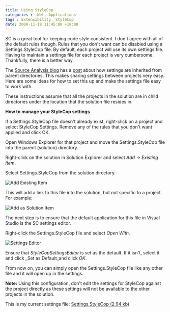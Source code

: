 ```yaml
---
title: Using StyleCop
categories : .Net, Applications
tags : Extensibility, StyleCop
date: 2008-11-18 11:45:00 +10:00
---
```


 SC is a great tool for keeping code style consistent. I don't agree with all of the default rules though. Rules that you don't want can be disabled using a Settings.StyleCop file. By default, each project will use its own settings file. Having to maintain a settings file for each project is very cumbersome. Thankfully, there is a better way. 

 The [Source Analysis blog][0] has a [post][1] about how settings are inherited from parent directories. This makes sharing settings between projects very easy. Here are some ideas for how to set this up and make the settings file easy to work with. 

 These instructions assume that all the projects in the solution are in child directories under the location that the solution file resides in. 

**How to manage your StyleCop settings**

 If a Settings.StyleCop file doesn't already exist, right-click on a project and select StyleCop Settings. Remove any of the rules that you don't want applied and click OK. 

 Open Windows Explorer for that project and move the Settings.StyleCop file into the parent (solution) directory. 

 Right-click on the solution in Solution Explorer and select _Add -&gt; Existing Item_. 

 Select Settings.StyleCop from the solution directory. 

![Add Existing Item][2]

 This will add a link to this file into the solution, but not specific to a project. For example: 

![Add as Solution Item][3]

 The next step is to ensure that the default application for this file in Visual Studio is the SC settings editor. 

 Right-click the Settings.StyleCop file and select _Open With_. 

![Settings Editor][4]

 Ensure that _StyleCopSettingsEditor_ is set as the default. If it isn't, select it and click _Set as Default_and click _OK_. 

 From now on, you can simply open the Settings.StyleCop file like any other file and it will open up in the settings. 

**Note:** Using this configuration, don't edit the settings for StyleCop against the project directly as these settings will not be available to the other projects in the solution. 

 This is my current settings file: [Settings.StyleCop (2.94 kb)][5]

[0]: http://blogs.msdn.com/sourceanalysis
[1]: http://blogs.msdn.com/sourceanalysis/pages/sharing-source-analysis-settings-across-projects.aspx
[2]: //blogfiles/WindowsLiveWriter/UsingStyleCop_A0CF/image_3.png
[3]: //blogfiles/WindowsLiveWriter/UsingStyleCop_A0CF/image_6.png
[4]: //blogfiles/WindowsLiveWriter/UsingStyleCop_A0CF/image_9.png
[5]: /blogfiles/2008%2f11%2fSettings.StyleCop
